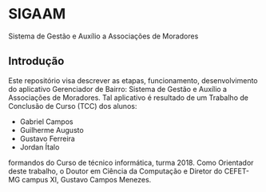 # SIGAAM
Sistema de Gestão e Auxílio a Associações de Moradores

## Introdução
Este repositório visa descrever as etapas, funcionamento, desenvolvimento do aplicativo Gerenciador de Bairro: Sistema de Gestão e Auxílio a Associações de Moradores. Tal aplicativo é resultado de um Trabalho de Conclusão de Curso (TCC) dos alunos:
- Gabriel Campos
- Guilherme Augusto
- Gustavo Ferreira
- Jordan Ítalo 

formandos do Curso de técnico informática, turma 2018. Como Orientador deste trabalho, o Doutor em Ciência da Computação e Diretor do CEFET-MG campus XI, Gustavo Campos Menezes. 
